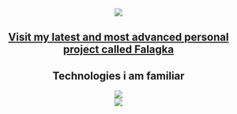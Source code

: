 <h1 align="center">
    <img src="https://readme-typing-svg.herokuapp.com/?font=Righteous&size=35&center=true&vCenter=true&width=500&height=70&duration=5000&lines=Hello+Friend!;I'm+Spyros;" />
</h1>
<h2 align="center">
    <a href="https://github.com/Falagka">Visit my latest and most advanced personal project called Falagka</a>
</h2>
<h2 align="center">Technologies i am familiar</h2>
<div align="center">
    <img src="https://skillicons.dev/icons?i=nextjs,react,graphql,nodejs,javascript,typescript,html,css,tailwind,git" /><br>
    <img src="https://skillicons.dev/icons?i=python,r,flask,tensorflow,scikitlearn,mysql,mongodb,redis,docker" /><br>
</div>
<br>


